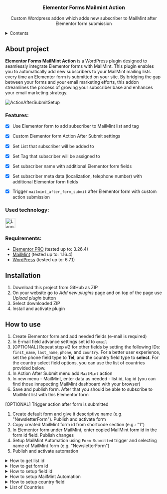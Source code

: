 <!-- ![Project icon](/relative/path/to/icon.svg?raw=true&sanitize=true "Optional title")  -->
<h3 align="center">Elementor Forms Mailmint Action</h3>
<p align="center">Custom Wordpress addon which adds new subscriber to MailMint after Elementor form submission</p>

<details>
  <summary>Contents</summary>
  <ol>
    <li><a href="#About-project">About project</a></li>
    <ul>
      <li><a href="#Features">Features</a></li>
      <li><a href="#Used-technology">Used technology</a></li>
      <li><a href="#Requirements">Requirements</a></li>
    </ul>
    <li><a href="#Installation">Installation</a></li>
    <li><a href="#How-to-use">How to use</a></li>
    <li><a href="#License">License</a></li>
  </ol>
</details>


## About project
**Elementor Forms MailMint Action** is a WordPress plugin designed to seamlessly integrate Elementor forms with MailMint. This plugin enables you to automatically add new subscribers to your MailMint mailing lists every time an Elementor form is submitted on your site. By bridging the gap between your forms and your email marketing efforts, this addon streamlines the process of growing your subscriber base and enhances your email marketing strategy.

![ActionAfterSubmitSetup](https://github.com/user-attachments/assets/c7bfbbe7-22f6-43f7-ae7a-ce416f93dac6)


### Features:
- [x] Use Elementor form to add subscriber to MailMint list and tag
- [x] Custom Elementor form Action After Submit settings
- [x] Set List that subscriber will be added to
- [x] Set Tag that subscriber will be assigned to
- [x] Set subscriber name with additional Elementor form fields
- [x] Set subscriber meta data (localization, telephone number) with additional Elementor form fields
- [x] Trigger `mailmint_after_form_submit` after Elementor form with custom action submission


### Used technology:
<p>
  <a href="https://skillicons.dev">
    <img height="32" align="center" alt="Languages" src="https://skillicons.dev/icons?i=php" />
  </a>
</p>


### Requirements:
<ul>
  <li><a href="https://wordpress.org/plugins/elementor/">Elementor PRO</a> (tested up to: 3.26.4)</li>
  <li><a href="https://wordpress.org/plugins/mail-mint/">MailMint</a> (tested up to: 1.16.4)</li>
  <li><a href="https://wordpress.org/">WordPress</a> (tested up to: 6.7.1)</li>
</ul>


## Installation
1. Download this project from GitHub as ZIP
2. On your website go to *Add new plugins* page and on top of the page use *Upload plugin* button
3. Select downloaded ZIP
4. Install and activate plugin


## How to use
1. Create Elementor form and add needed fields (e-mail is required)
2. In E-mail field advance settings set id to `email`
3. [OPTIONAL] Repeat step #2 for other fields by setting the following IDs: `first_name`, `last_name`, `phone`, and `country`. For a better user experience, set the phone field type to **Tel**, and the country field type to **select**. For the country select field options, you can use the list of countries provided below.
4. In Action After Submit menu add `MailMint` action
5. In new menu - MailMint, enter data as needed - list id, tag id (you can find those innspecting MailMint dashboard with your browser)
6. Save and publish form. After that you should be able to subscribe to MailMint list with this Elementor form

[OPTIONAL] Trigger action after form is submitted
1. Create default form and give it descriptive name (e.g. "NewsletterForm"). Publish and activate form
2. Copy created MailMint form id from shortcode section (e.g.: "1") 
3. In Elementor form under MailMint, enter copied MailMint form id in the form id field. Publish changes
4. Setup MailMint Automation using `Form Submitted` trigger and selecting name of MailMint form (e.g. "NewsletterForm")
5. Publish and activate automation

<details>
  <summary>How to get list id</summary>
  
  ![HowToGetListId](https://github.com/jakpop11/elementor-forms-mailmint-action/assets/104214436/9a28e7dd-d6ea-4132-8b0b-12ea5551b681)  
  ![ActionAfterSubmitSetup](https://github.com/jakpop11/elementor-forms-mailmint-action/assets/104214436/2e6e717b-3f1e-455c-96cd-36660f9ae941)
</details>

<details>
  <summary>How to get form id</summary>

  ![HowToGetFormId](https://github.com/user-attachments/assets/7ca94918-799a-4a4a-b34b-cff94f99e07f)
  ![ActionAfterSubmitSetup](https://github.com/user-attachments/assets/c7bfbbe7-22f6-43f7-ae7a-ce416f93dac6)
</details>

<details>
  <summary>How to setup field id</summary>
  
  ![FormFieldid](https://github.com/jakpop11/elementor-forms-mailmint-action/assets/104214436/446df486-8c0f-4668-b109-29a76c1fa440)
</details>

<details>
  <summary>How to setup MailMint Automation</summary>
  
  ![AutomationSetup](https://github.com/user-attachments/assets/a11220c6-e4bd-495c-94c1-118beda405d2)
  ![HowToGetFormId](https://github.com/user-attachments/assets/7ca94918-799a-4a4a-b34b-cff94f99e07f)
</details>

<details>
  <summary>How to setup country field</summary>

  ![CountryFieldSetup](https://github.com/jakpop11/elementor-forms-mailmint-action/assets/104214436/34d6fe9f-7ab1-4fd2-9b5c-6da8b8568993)
</details>

<details>
  <summary>List of Countries</summary>
  <pre>
- Select - | 
Afghanistan
Åland Islands
Albania
Algeria
American Samoa
Andorra
Angola
Anguilla
Antarctica
Antigua and Barbuda
Argentina
Armenia
Aruba
Australia
Austria
Azerbaijan
Bahamas
Bahrain
Bangladesh
Barbados
Belarus
Belgium
Belau
Belize
Benin
Bermuda
Bhutan
Bolivia
Bonaire, Saint Eustatius and Saba
Bosnia and Herzegovina
Botswana
Bouvet Island
Brazil
British Indian Ocean Territory
Brunei
Bulgaria
Burkina Faso
Burundi
Cambodia
Cameroon
Canada
Cape Verde
Cayman Islands
Central African Republic
Chad
Chile
China
Christmas Island
Cocos (Keeling) Islands
Colombia
Comoros
Congo (Brazzaville)
Congo (Kinshasa)
Cook Islands
Costa Rica
Croatia
Cuba
Cura&ccedil;ao
Cyprus
Czechia (Czech Republic)
Denmark
Djibouti
Dominica
Dominican Republic
Ecuador
Egypt
El Salvador
Equatorial Guinea
Eritrea
Estonia
Ethiopia
Falkland Islands
Faroe Islands
Fiji
Finland
France
French Guiana
French Polynesia
French Southern Territories
Gabon
Gambia
Georgia
Germany
Ghana
Gibraltar
Greece
Greenland
Grenada
Guadeloupe
Guam
Guatemala
Guernsey
Guinea
Guinea-Bissau
Guyana
Haiti
Heard Island and McDonald Islands
Honduras
Hong Kong
Hungary
Iceland
India
Indonesia
Iran
Iraq
Ireland
Isle of Man
Israel
Italy
Ivory Coast
Jamaica
Japan
Jersey
Jordan
Kazakhstan
Kenya
Kiribati
Kuwait
Kosovo
Kyrgyzstan
Laos
Latvia
Lebanon
Lesotho
Liberia
Libya
Liechtenstein
Lithuania
Luxembourg
Macao
North Macedonia
Madagascar
Malawi
Malaysia
Maldives
Mali
Malta
Marshall Islands
Martinique
Mauritania
Mauritius
Mayotte
Mexico
Micronesia
Moldova
Monaco
Mongolia
Montenegro
Montserrat
Morocco
Mozambique
Myanmar
Namibia
Nauru
Nepal
Netherlands
New Caledonia
New Zealand
Nicaragua
Niger
Nigeria
Niue
Norfolk Island
Northern Mariana Islands
North Korea
Norway
Oman
Pakistan
Palestinian Territory
Panama
Papua New Guinea
Paraguay
Peru
Philippines
Pitcairn
Poland
Portugal
Puerto Rico
Qatar
Reunion
Romania
Russia
Rwanda
Saint Barth&eacute;lemy
Saint Helena
Saint Kitts and Nevis
Saint Lucia
Saint Martin (French part)
Saint Martin (Dutch part)
Saint Pierre and Miquelon
Saint Vincent and the Grenadines
San Marino
S&atilde;o Tom&eacute; and Pr&iacute;ncipe
Saudi Arabia
Senegal
Serbia
Seychelles
Sierra Leone
Singapore
Slovakia
Slovenia
Solomon Islands
Somalia
South Africa
South Georgia/Sandwich Islands
South Korea
South Sudan
Spain
Sri Lanka
Sudan
Suriname
Svalbard and Jan Mayen
Swaziland
Sweden
Switzerland
Syria
Taiwan
Tajikistan
Tanzania
Thailand
Timor-Leste
Togo
Tokelau
Tonga
Trinidad and Tobago
Tunisia
Turkey
Turkmenistan
Turks and Caicos Islands
Tuvalu
Uganda
Ukraine
United Arab Emirates
United Kingdom (UK)
United States (US)
United States (US) Minor Outlying Islands
Uruguay
Uzbekistan
Vanuatu
Vatican
Venezuela
Vietnam
Virgin Islands (British)
Virgin Islands (US)
Wallis and Futuna
Western Sahara
Samoa
Yemen
Zambia
Zimbabwe
  </pre>
</details>

<!-- ## License -->
